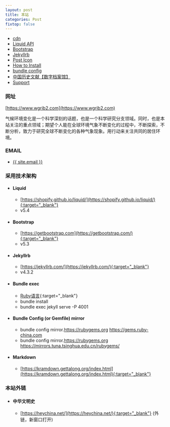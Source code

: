 ```yaml
---
layout: post
title: 本站
categories: Post
fixtop: false
---
```


<!--TOC-->
- [cdn](#cdn)
- [Liquid API](#liquid-api)
- [Bootstrap](#bootstrap)
- [Jekyllrb](#jekyllrb)
- [Post Icon](#post-icon)
- [How to Install](#how-to-install)
- [bundle config](#bundle-config)
- [中国历史文献【数字档案馆】](#)
- [Support](#support)
<!--/TOC-->

### 网址
[https://www.wgrib2.com](https://www.wgrib2.com)

气候环境变化是一个科学深刻的话题，也是一个科学研究分支领域。同时，也是本站关注的重点领域；期望个人能在全球环境气象不断变化的过程中，不断探索，不断分析，致力于研究全球不断变化的各种气象现象。用行动来关注共同的居住环境。

### EMAIL
 - <a class="u-email" href="mailto:{{ site.email }}">{{ site.email }}</a>

<!-- ### CDN
 - [https://portal.qiniu.com/kodo/bucket/overview?bucketName=diskfile-image-cache](https://portal.qiniu.com/kodo/bucket/overview?bucketName=diskfile-image-cache){:target="_blank"}
 - [https://dash.cloudflare.com/8282cb8c86fb9d2803f13ff6adb5f8fd](https://dash.cloudflare.com/8282cb8c86fb9d2803f13ff6adb5f8fd){:target="_blank"} -->

### 采用技术架构
- #### Liquid
  - [https://shopify.github.io/liquid/](https://shopify.github.io/liquid/){:target="_blank"}
  - v5.4

- #### Bootstrap
  - [https://getbootstrap.com](https://getbootstrap.com/){:target="_blank"}
  - v5.3

- #### Jekyllrb
  - [https://jekyllrb.com/](https://jekyllrb.com/){:target="_blank"}
  - v4.3.2

<!-- ### Topic Flag
- <img src="/assets/piggy.svg" class="fw-bold text-danger" title="该课题已置顶">：有猪表示该课题置顶显示。
- <img src="/assets/piggy.svg" class="fw-bold text-danger" title="该课题已置顶">：左侧标题<span class="fw-bold text-success">绿色标题加粗</span>显示 -->

- #### Bundle exec
  - [Ruby语言](https://www.ruby-lang.org/en/){:target="_blank"}
  - bundle install
  - bundle exec jekyll serve <span class="text-danger">-P 4001</span>

- #### Bundle Config (or Gemfile) mirror
  - bundle config mirror.https://rubygems.org https://gems.ruby-china.com
  - bundle config mirror.https://rubygems.org https://mirrors.tuna.tsinghua.edu.cn/rubygems/

- #### Markdown
  - [https://kramdown.gettalong.org/index.html](https://kramdown.gettalong.org/index.html){:target="_blank"}


### 本站外链
  - #### 中华文明史
    - [https://heychina.net/](https://heychina.net/){:target="_blank"} (外链，新窗口打开)